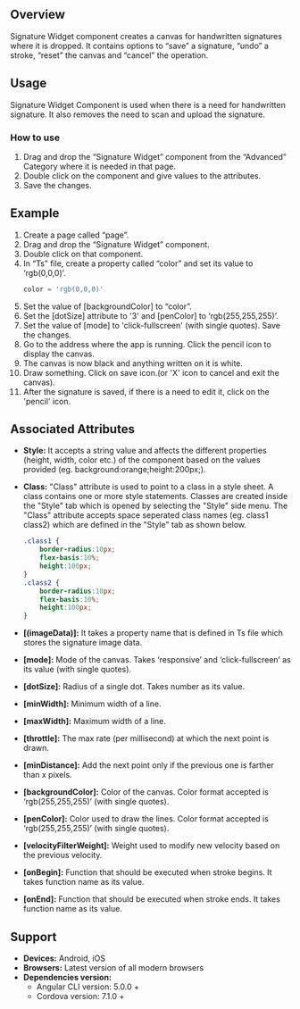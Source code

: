 ## Overview
Signature Widget component creates a canvas for handwritten signatures where it is dropped. It contains options to “save” a signature, “undo” a stroke, “reset” the canvas and “cancel” the operation. 

## Usage
Signature Widget Component is used when there is a need for handwritten signature. It also removes the need to scan and upload the signature.

### How to use

1. Drag and drop the “Signature Widget” component from the “Advanced” Category where it is needed in that page.
2. Double click on the component and give values to the attributes.
3. Save the changes.

## Example

1. Create a page called “page”.
2. Drag and drop the “Signature Widget” component.
3. Double click on that component.
4. In “Ts” file, create a property called “color” and set its value to ‘rgb(0,0,0)’.
    ```typescript
    color = 'rgb(0,0,0)'
    ```
5. Set the value of [backgroundColor] to “color”.
6. Set the [dotSize] attribute to '3' and [penColor] to ‘rgb(255,255,255)’.
7. Set the value of [mode] to 'click-fullscreen' (with single quotes). Save the changes.
8. Go to the address where the app is running. Click the pencil icon to display the canvas.
9. The canvas is now black and anything written on it is white.
10. Draw something. Click on save icon.(or 'X' icon to cancel and exit the canvas).
11. After the signature is saved, if there is a need to edit it, click on the 'pencil' icon.


## Associated Attributes
- **Style:** It accepts a string value and affects the different properties (height, width, color etc.) of the component based on the values provided (eg. background:orange;height:200px;).

- **Class:** "Class" attribute is used to point to a class in a style sheet. A class contains one or more style statements. Classes are created inside the "Style" tab which is opened by selecting the "Style" side menu. The "Class" attribute accepts space seperated class names (eg. class1 class2) which are defined in the "Style" tab as shown below.
    ```css
    .class1 {
        border-radius:10px;
        flex-basis:10%;
        height:100px;
    }
    .class2 {
        border-radius:10px;
        flex-basis:10%;
        height:100px;
    }
    
    ```
- **[(imageData)]:** It takes a property name that is defined in Ts file which stores the signature image data.
- **[mode]:** Mode of the canvas. Takes ‘responsive’ and ‘click-fullscreen’ as its value (with single quotes).
- **[dotSize]:** Radius of a single dot. Takes number as its value.
- **[minWidth]:** Minimum width of a line.
- **[maxWidth]:** Maximum width of a line.
- **[throttle]:**  The max rate (per millisecond) at which the next point is drawn.
- **[minDistance]:** Add the next point only if the previous one is farther than x pixels.
- **[backgroundColor]:** Color of the canvas. Color format accepted is ‘rgb(255,255,255)’ (with single quotes).
- **[penColor]:** Color used to draw the lines. Color format accepted is ‘rgb(255,255,255)’ (with single quotes).
- **[velocityFilterWeight]:** Weight used to modify new velocity based on the previous velocity.
- **[onBegin]:** Function that should be executed when stroke begins. It takes function name as its value.
- **[onEnd]:** Function that should be executed when stroke ends. It takes function name as its value.

## Support
- **Devices:** Android, iOS
- **Browsers:**  Latest version of all modern browsers
- **Dependencies version:** 
    - Angular CLI version: 5.0.0 + 
    - Cordova version: 7.1.0 +

